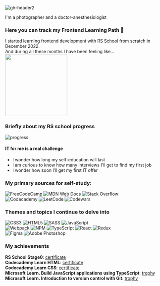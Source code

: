 
![gh-header2](https://github.com/sashaivanovaPro/sashaivanovaPro/assets/118177121/c8afd1eb-09a1-4e23-b6ae-95900852d677)

I'm a photographer and a doctor-anesthesiologist
### Here you can track my Frontend Learning Path  🚀

I started learning frontend development with [RS School](https://rs.school/) from scratch in December 2022.<br> And during all these months I have been feeling like...  
<img width="200" src="https://github.com/sashaivanovaPro/sashaivanovaPro/assets/118177121/2b66629c-baa7-4484-a94d-85c5f49dbf32"/>  
### Briefly about my RS school progress
![progress](https://github.com/sashaivanovaPro/sashaivanovaPro/assets/118177121/2831008d-b2c3-4f85-ac80-50def82f9e7e)

<h4>IT for me is a real challenge</h4>
<ul>
<li>I wonder how long my self-education will last</li> 
<li>I am curious to know how many interviews I'll get to find my first job</li>
<li>I wonder how soon I’ll get my first IT offer</li>
</ul>

### My primary sources for self-study:
![FreeCodeCamp](https://img.shields.io/badge/Freecodecamp-%23123.svg?&style=for-the-badge&logo=freecodecamp&logoColor=green) ![MDN Web Docs](https://img.shields.io/badge/MDN_Web_Docs-black?style=for-the-badge&logo=mdnwebdocs&logoColor=white) ![Stack Overflow](https://img.shields.io/badge/-Stackoverflow-FE7A16?style=for-the-badge&logo=stack-overflow&logoColor=white)  
![Codecademy](https://img.shields.io/badge/Codecademy-FFF0E5?style=for-the-badge&logo=codecademy&logoColor=1F243A) ![LeetCode](https://img.shields.io/badge/LeetCode-000000?style=for-the-badge&logo=LeetCode&logoColor=#d16c06) ![Codewars](https://img.shields.io/badge/Codewars-B1361E?style=for-the-badge&logo=codewars&logoColor=grey)  

### Themes and topics I continue to delve into  
![CSS3](https://img.shields.io/badge/css3-%231572B6.svg?style=for-the-badge&logo=css3&logoColor=white) ![HTML5](https://img.shields.io/badge/html5-%23E34F26.svg?style=for-the-badge&logo=html5&logoColor=white) ![SASS](https://img.shields.io/badge/SASS-hotpink.svg?style=for-the-badge&logo=SASS&logoColor=white) ![JavaScript](https://img.shields.io/badge/javascript-%23323330.svg?style=for-the-badge&logo=javascript&logoColor=%23F7DF1E)  
![Webpack](https://img.shields.io/badge/webpack-%238DD6F9.svg?style=for-the-badge&logo=webpack&logoColor=black) ![NPM](https://img.shields.io/badge/NPM-%23CB3837.svg?style=for-the-badge&logo=npm&logoColor=white) ![TypeScript](https://img.shields.io/badge/typescript-%23007ACC.svg?style=for-the-badge&logo=typescript&logoColor=white) ![React](https://img.shields.io/badge/react-%2320232a.svg?style=for-the-badge&logo=react&logoColor=%2361DAFB) ![Redux](https://img.shields.io/badge/redux-%23593d88.svg?style=for-the-badge&logo=redux&logoColor=white)  
![Figma](https://img.shields.io/badge/figma-%23F24E1E.svg?style=for-the-badge&logo=figma&logoColor=white) ![Adobe Photoshop](https://img.shields.io/badge/adobe%20photoshop-%2331A8FF.svg?style=for-the-badge&logo=adobe%20photoshop&logoColor=white) 

### My achievements

**RS School Stage0**: [certificate](https://drive.google.com/file/d/1ZRelM6z8ZRbNunmKGkNIQZ4tFI-uW52y/view?usp=drive_link)  
**Codecademy Learn HTML**: [certificate](https://drive.google.com/file/d/1JQ2rEgCqlXh5LRqVzK-IcQmG8BTsvACr/view?usp=drive_link)  
**Codecademy Learn CSS**: [certificate](https://drive.google.com/file/d/1JQ2rEgCqlXh5LRqVzK-IcQmG8BTsvACr/view?usp=drive_link)  
**Microsoft Learn. Build JavaScript applications using TypeScript**: [trophy](https://learn.microsoft.com/api/achievements/share/en-us/sashaivanovaPro-4278/UFGBEQK3?sharingId=69972FAA8DCD2DF9)  
**Microsoft Learn. Introduction to version control with Git**: [trophy](https://learn.microsoft.com/api/achievements/share/en-us/sashaivanovaPro-4278/7ERJYG6Z?sharingId=69972FAA8DCD2DF9)  









